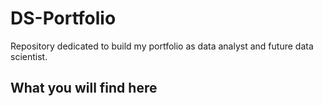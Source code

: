 # DS-Portfolio
Repository dedicated to build my portfolio as data analyst and future data scientist.

## What you will find here
